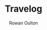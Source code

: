 ---
title: "Travelog"
github: https://github.com/rowanoulton/travelog-theme
demo: http://travelog.io/
author: Rowan Oulton
ssg:
  - Jekyll
cms:
  - No Cms
---